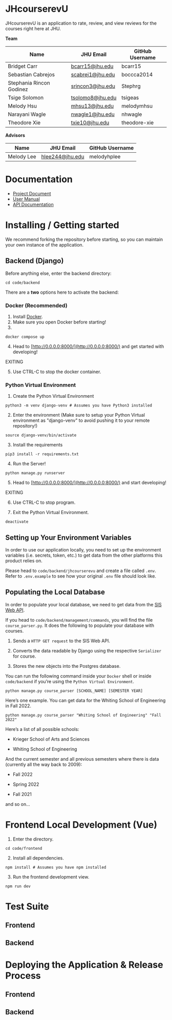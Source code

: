 # JHcourserevU

JHcourserevU is an application to rate, review, and view reviews for the courses right here at JHU.

**Team**

| Name                     | JHU Email        | GitHub Username |
| ------------------------ | ---------------- | --------------- |
| Bridget Carr             | bcarr15@jhu.edu  | bcarr15         |
| Sebastian Cabrejos       | scabrej1@jhu.edu | boccca2014      |
| Stephania Rincon Godinez | srincon3@jhu.edu | Stephrg         |
| Tsige Solomon            | tsolomo8@jhu.edu | tsigeas         |
| Melody Hsu               | mhsu13@jhu.edu   | melodymhsu      |
| Narayani Wagle           | nwagle1@jhu.edu  | nhwagle         |
| Theodore Xie             | txie10@jhu.edu   | theodore-xie    |

**Advisors**

| Name       | JHU Email       | GitHub Username |
| ---------- | --------------- | --------------- |
| Melody Lee | hlee244@jhu.edu | melodyhplee     |

# Documentation

- [Project Document](https://docs.google.com/document/d/1ERXfE-sJ2X_Asr5cXk-hHA5Ayl_FxULpkI7nzGDUnOM)
- [User Manual](https://cs421sp22-homework.github.io/project-team-08-random/)
- [API Documentation](https://cs421sp22-homework.github.io/project-team-08-random/)

# Installing / Getting started

We recommend forking the repository before starting, so you can maintain
your own instance of the application.

## Backend (Django)

Before anything else, enter the backend directory:

```shell
cd code/backend
```

There are a **two** options here to activate the backend:

### Docker (Recommended)

1. Install [Docker](https://www.docker.com/products/docker-desktop/).
2. Make sure you open Docker before starting!
3.

```shell
docker compose up
```

4. Head to [http://0.0.0.0:8000/](http://0.0.0.0:8000/) and get started with developing!

EXITING

5. Use CTRL-C to stop the docker container.

### Python Virtual Environment

1. Create the Python Virtual Environment

```shell
python3 -m venv django-venv # Assumes you have Python3 installed
```

2. Enter the environment (Make sure to setup your Python Virtual environment
   as "django-venv" to avoid pushing it to your remote repository!)

```
source django-venv/bin/activate
```

3. Install the requirements

```shell
pip3 install -r requirements.txt
```

4. Run the Server!

```shell
python manage.py runserver
```

5. Head to [http://0.0.0.0:8000/](http://0.0.0.0:8000/) and start developing!

EXITING

6. Use CTRL-C to stop program.

7. Exit the Python Virtual Environment.

```shell
deactivate
```

## Setting up Your Environment Variables

In order to use our application locally, you need to
set up the environment variables (i.e. secrets, token, etc.)
to get data from the other platforms this product relies on.

Please head to `code/backend/jhcourserevu` and create a file
called `.env`. Refer to `.env.example` to see how your original
`.env` file should look like.

## Populating the Local Database

In order to populate your local database, we need to
get data from the [SIS Web API](https://sis.jhu.edu/api/).

If you head to `code/backend/management/commands`, you will
find the file `course_parser.py`. It does the following to populate
your database with courses.

1. Sends a `HTTP GET request` to the SIS Web API.

2. Converts the data readable by Django using the respective `Serializer` for course.

3. Stores the new objects into the Postgres database.

You can run the following command inside your `Docker` shell or
inside `code/backend` if you’re using the `Python Virtual Environment`.

```shell
python manage.py course_parser [SCHOOL_NAME] [SEMESTER YEAR]
```

Here’s one example. You can get data for the Whiting School of Engineering in Fall 2022.

```shell
python manage.py course_parser "Whiting School of Engineering" "Fall 2022"
```

Here’s a list of all possible schools:

- Krieger School of Arts and Sciences

- Whiting School of Engineering

And the current semester and all previous semesters where there is
data (currently all the way back to 2009):

- Fall 2022

- Spring 2022

- Fall 2021

and so on...

# Frontend Local Development (Vue)

1. Enter the directory.

```shell
cd code/frontend
```

2. Install all dependencies.

```shell
npm install # Assumes you have npm installed
```

3. Run the frontend development view.

```shell
npm run dev
```

# Test Suite

## Frontend

## Backend

# Deploying the Application & Release Process

## Frontend

## Backend

<!--
You should include what is needed (e.g. all of the configurations) to set up the dev environment. For instance, global dependencies or any other tools (include download links), explaining what database (and version) has been used, etc. If there is any virtual environment, local server, ..., explain here.

Additionally, describe and show how to run the tests, explain your code style and show how to check it.

If your project needs some additional steps for the developer to build the project after some code changes, state them here. Moreover, give instructions on how to build and release a new version. In case there's some step you have to take that publishes this project to a server, it must be stated here. -->
